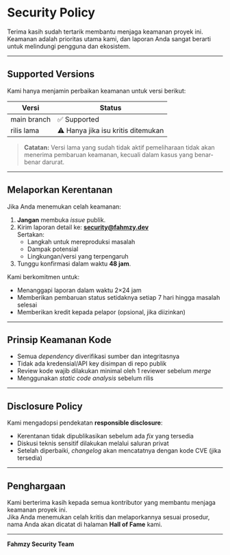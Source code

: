 # Security Policy

Terima kasih sudah tertarik membantu menjaga keamanan proyek ini.  
Keamanan adalah prioritas utama kami, dan laporan Anda sangat berarti untuk melindungi pengguna dan ekosistem.

---

## Supported Versions

Kami hanya menjamin perbaikan keamanan untuk versi berikut:

| Versi       | Status       |
|-------------|--------------|
| main branch | ✅ Supported |
| rilis lama  | ⚠ Hanya jika isu kritis ditemukan |

> **Catatan:** Versi lama yang sudah tidak aktif pemeliharaan tidak akan menerima pembaruan keamanan, kecuali dalam kasus yang benar-benar darurat.

---

## Melaporkan Kerentanan

Jika Anda menemukan celah keamanan:

1. **Jangan** membuka _issue_ publik.
2. Kirim laporan detail ke: **security@fahmzy.dev**  
   Sertakan:
   - Langkah untuk mereproduksi masalah
   - Dampak potensial
   - Lingkungan/versi yang terpengaruh
3. Tunggu konfirmasi dalam waktu **48 jam**.

Kami berkomitmen untuk:
- Menanggapi laporan dalam waktu 2×24 jam
- Memberikan pembaruan status setidaknya setiap 7 hari hingga masalah selesai
- Memberikan kredit kepada pelapor (opsional, jika diizinkan)

---

## Prinsip Keamanan Kode

- Semua _dependency_ diverifikasi sumber dan integritasnya
- Tidak ada kredensial/API key disimpan di repo publik
- Review kode wajib dilakukan minimal oleh 1 reviewer sebelum _merge_
- Menggunakan _static code analysis_ sebelum rilis

---

## Disclosure Policy

Kami mengadopsi pendekatan **responsible disclosure**:
- Kerentanan tidak dipublikasikan sebelum ada _fix_ yang tersedia
- Diskusi teknis sensitif dilakukan melalui saluran privat
- Setelah diperbaiki, _changelog_ akan mencatatnya dengan kode CVE (jika tersedia)

---

## Penghargaan

Kami berterima kasih kepada semua kontributor yang membantu menjaga keamanan proyek ini.  
Jika Anda menemukan celah kritis dan melaporkannya sesuai prosedur, nama Anda akan dicatat di halaman **Hall of Fame** kami.

---
**Fahmzy Security Team**